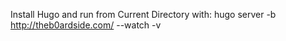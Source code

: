 Install Hugo and run from Current Directory with:
hugo server -b http://theb0ardside.com/ --watch -v
